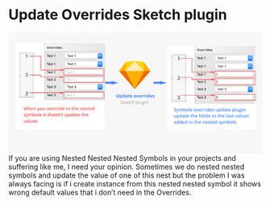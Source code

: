 # Update Overrides Sketch plugin


<img align="right" src="screenshot.png">


If you are using Nested Nested Nested Symbols in your projects and suffering like me, I need your opinion.
Sometimes we do nested nested symbols and update the value of one of this nest but the problem I was always facing is if i create instance from this nested nested symbol it shows wrong default values that i don’t need in the Overrides.
